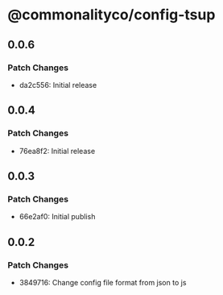 # @commonalityco/config-tsup

## 0.0.6

### Patch Changes

- da2c556: Initial release

## 0.0.4

### Patch Changes

- 76ea8f2: Initial release

## 0.0.3

### Patch Changes

- 66e2af0: Initial publish

## 0.0.2

### Patch Changes

- 3849716: Change config file format from json to js
